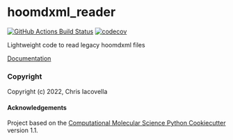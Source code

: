 hoomdxml_reader
==============================
[//]: # (Badges)
[![GitHub Actions Build Status](https://github.com/chrisiacovella/hoomdxml_reader/workflows/CI/badge.svg)](https://github.com/chrisiacovella/hoomdxml_reader/actions?query=workflow%3ACI)
[![codecov](https://codecov.io/gh/chrisiacovella/hoomdxml_reader/branch/main/graph/badge.svg)](https://codecov.io/gh/chrisiacovella/hoomdxml_reader/branch/main)


Lightweight code to read legacy hoomdxml files

[Documentation](https://hoomdxml-reader.readthedocs.io/en/latest/)

### Copyright

Copyright (c) 2022, Chris Iacovella


#### Acknowledgements
 
Project based on the 
[Computational Molecular Science Python Cookiecutter](https://github.com/molssi/cookiecutter-cms) version 1.1.
